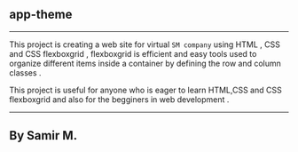 ## app-theme
---

This project is creating a web site for virtual `SM company`
using HTML , CSS and CSS flexboxgrid , flexboxgrid is efficient and easy tools used to organize different items inside a container by defining the row and column classes .

This project is useful for anyone who is eager to learn HTML,CSS and CSS flexboxgrid and also for the begginers in web development .

---
By Samir M.
---
